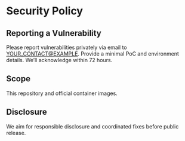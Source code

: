 # Security Policy

## Reporting a Vulnerability
Please report vulnerabilities privately via email to <YOUR_CONTACT@EXAMPLE>. 
Provide a minimal PoC and environment details. We’ll acknowledge within 72 hours.

## Scope
This repository and official container images.

## Disclosure
We aim for responsible disclosure and coordinated fixes before public release.
